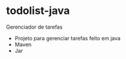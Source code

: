 # todolist-java
Gerenciador de tarefas

- Projeto para gerenciar tarefas feito em java
- Maven
- Jar
